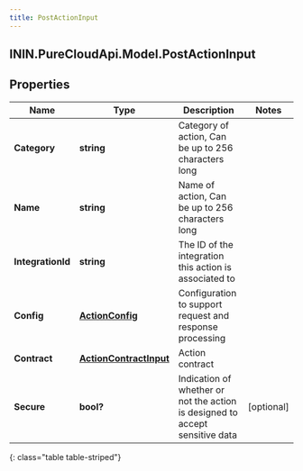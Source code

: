 ```yaml
---
title: PostActionInput
---
```

## ININ.PureCloudApi.Model.PostActionInput

## Properties

|Name | Type | Description | Notes|
|------------ | ------------- | ------------- | -------------|
| **Category** | **string** | Category of action, Can be up to 256 characters long | |
| **Name** | **string** | Name of action, Can be up to 256 characters long | |
| **IntegrationId** | **string** | The ID of the integration this action is associated to | |
| **Config** | [**ActionConfig**](ActionConfig.html) | Configuration to support request and response processing | |
| **Contract** | [**ActionContractInput**](ActionContractInput.html) | Action contract | |
| **Secure** | **bool?** | Indication of whether or not the action is designed to accept sensitive data | [optional] |
{: class="table table-striped"}


